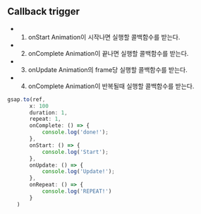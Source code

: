 ## Callback trigger

- 1. onStart
     Animation이 시작나면 실행할 콜백함수를 받는다.

- 2. onComplete
     Animation이 끝나면 실행할 콜백함수를 받는다.

- 3. onUpdate
     Animation의 frame당 실행할 콜백함수를 받는다.

- 4. onComplete
     Animation이 반복될때 실행할 콜백함수를 받는다.

```js
gsap.to(ref,
	   x: 100
	   duration: 1,
	   repeat: 1,
	   onComplete: () => {
		   console.log('done!');
	   },
	   onStart: () => {
		   console.log('Start');
	   },
	   onUpdate: () => {
		   console.log('Update!');
	   },
	   onRepeat: () => {
		   console.log('REPEAT!')
	   }
   )
```
